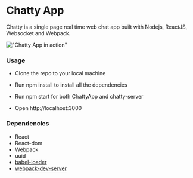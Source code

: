 Chatty App
=====================

Chatty is a single page real time web chat app built with Nodejs, ReactJS, Websocket and Webpack. 

!["Chatty App in action"](https://github.com/thomaszs/ChattyApp/blob/master/docs/chatty.gif?raw=true)

### Usage

- Clone the repo to your local machine

- Run npm install to install all the dependencies

- Run npm start for both ChattyApp and chatty-server

- Open http://localhost:3000

### Dependencies

* React
* React-dom
* Webpack
* uuid
* [babel-loader](https://github.com/babel/babel-loader)
* [webpack-dev-server](https://github.com/webpack/webpack-dev-server)

